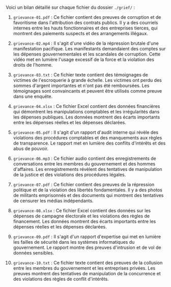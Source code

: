 Voici un bilan détaillé sur chaque fichier du dossier `./grief/` :

1. `grievance-01.pdf` : Ce fichier contient des preuves de corruption et de favoritisme dans l'attribution des contrats publics. Il y a des courriels internes entre les hauts fonctionnaires et des entreprises tierces, qui montrent des paiements suspects et des arrangements illégaux.

2. `grievance-02.mp4` : Il s'agit d'une vidéo de la répression brutale d'une manifestation pacifique. Les manifestants demandaient des comptes sur les dépenses gouvernementales et les scandales de corruption. Cette vidéo met en lumière l'usage excessif de la force et la violation des droits de l'homme.

3. `grievance-03.txt` : Ce fichier texte contient des témoignages de victimes de l'escroquerie à grande échelle. Les victimes ont perdu des sommes d'argent importantes et n'ont pas été remboursées. Les témoignages sont convaincants et peuvent être utilisés comme preuve dans une enquête.

4. `grievance-04.xlsx` : Ce fichier Excel contient des données financières qui démontrent les manipulations comptables et les irrégularités dans les dépenses publiques. Les données montrent des écarts importants entre les dépenses réelles et les dépenses déclarées.

5. `grievance-05.pdf` : Il s'agit d'un rapport d'audit interne qui révèle des violations des procédures comptables et des manquements aux règles de transparence. Le rapport met en lumière des conflits d'intérêts et des abus de pouvoir.

6. `grievance-06.mp3` : Ce fichier audio contient des enregistrements de conversations entre les membres du gouvernement et des hommes d'affaires. Les enregistrements révèlent des tentatives de manipulation de la justice et des violations des procédures légales.

7. `grievance-07.pdf` : Ce fichier contient des preuves de la répression politique et de la violation des libertés fondamentales. Il y a des photos de militants emprisonnés et des documents qui montrent des tentatives de censurer les médias indépendants.

8. `grievance-08.xlsx` : Ce fichier Excel contient des données sur les dépenses de campagne électorale et les violations des règles de financement. Les données montrent des écarts importants entre les dépenses réelles et les dépenses déclarées.

9. `grievance-09.pdf` : Il s'agit d'un rapport d'expertise qui met en lumière les failles de sécurité dans les systèmes informatiques du gouvernement. Le rapport montre des preuves d'intrusion et de vol de données sensibles.

10. `grievance-10.txt` : Ce fichier texte contient des preuves de la collusion entre les membres du gouvernement et les entreprises privées. Les preuves montrent des tentatives de manipulation de la concurrence et des violations des règles de conflit d'intérêts.